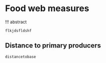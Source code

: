 # Food web measures

!!! abstract

    flkjdsfldshf

## Distance to primary producers

```@docs
distancetobase
```

